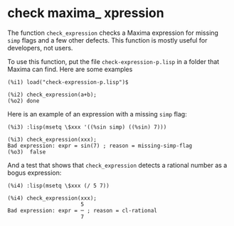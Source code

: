 # check maxima_ xpression

 The function `check_expression` checks a Maxima expression for missing `simp` flags and a few other defects. This function is mostly useful for developers, not users.
 
 To use this function, put the file `check-expression-p.lisp` in a folder that Maxima can find. Here are some examples

 ```
(%i1) load("check-expression-p.lisp")$

(%i2) check_expression(a+b);
(%o2) done
```
Here is an example of an expression with a missing `simp` flag: 

```
(%i3) :lisp(msetq \$xxx '((%sin simp) ((%sin) 7)))

(%i3) check_expression(xxx);
Bad expression: expr = sin(7) ; reason = missing-simp-flag
(%o3)  false
```
And a test that shows that `check_expression` detects a rational number as a bogus expression:
```
(%i4) :lisp(msetq \$xxx (/ 5 7))

(%i4) check_expression(xxx);
                       5
Bad expression: expr = ─ ; reason = cl-rational
                       7

```
